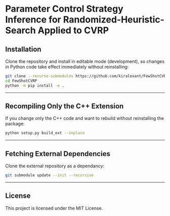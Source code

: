 # Parameter Control Strategy Inference for Randomized-Heuristic-Search Applied to CVRP


## Installation

Clone the repository and install in editable mode (development), so changes in Python code take effect immediately without reinstalling:
```bash
git clone --recurse-submodules https://github.com/kiralexant/FewShotCVRP.git
cd FewShotCVRP
python -m pip install -e .
```

---

## Recompiling Only the C++ Extension

If you change only the C++ code and want to rebuild without reinstalling the package:
```bash
python setup.py build_ext --inplace
```

---

## Fetching External Dependencies

Clone the external repository as a dependancy:
```bash
git submodule update --init --recursive
```


---

## License
This project is licensed under the MIT License.
